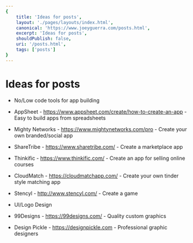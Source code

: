 ```yaml
---
{
    title: 'Ideas for posts',
    layout: './pages/layouts/index.html',
    canonical: 'https://www.joeyguerra.com/posts.html',
    excerpt: 'Ideas for posts',
    shouldPublish: false,
    uri: '/posts.html',
    tags: ['posts']
}
---
```

# Ideas for posts

- No/Low code tools for app building		
- AppSheet - https://www.appsheet.com/create/how-to-create-an-app - Easy to build apps from spreadsheets
- Mighty Networks - https://www.mightynetworks.com/pro - Create your own branded/social app
- ShareTribe - https://www.sharetribe.com/ - Create a marketplace app
- Thinkific - https://www.thinkific.com/ - Create an app for selling online courses
- CloudMatch - https://cloudmatchapp.com/ - Create your own tinder style matching app
- Stencyl - http://www.stencyl.com/ - Create a game
  
- UI/Logo Design
- 99Designs - https://99designs.com/ - Quality custom graphics
- Design Pickle - https://designpickle.com - Professional graphic designers
